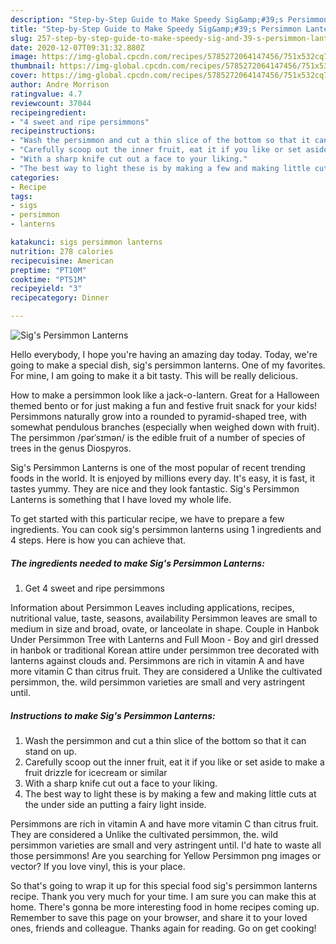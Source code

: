 ```yaml
---
description: "Step-by-Step Guide to Make Speedy Sig&amp;#39;s Persimmon Lanterns"
title: "Step-by-Step Guide to Make Speedy Sig&amp;#39;s Persimmon Lanterns"
slug: 257-step-by-step-guide-to-make-speedy-sig-and-39-s-persimmon-lanterns
date: 2020-12-07T09:31:32.880Z
image: https://img-global.cpcdn.com/recipes/5785272064147456/751x532cq70/sigs-persimmon-lanterns-recipe-main-photo.jpg
thumbnail: https://img-global.cpcdn.com/recipes/5785272064147456/751x532cq70/sigs-persimmon-lanterns-recipe-main-photo.jpg
cover: https://img-global.cpcdn.com/recipes/5785272064147456/751x532cq70/sigs-persimmon-lanterns-recipe-main-photo.jpg
author: Andre Morrison
ratingvalue: 4.7
reviewcount: 37044
recipeingredient:
- "4 sweet and ripe persimmons"
recipeinstructions:
- "Wash the persimmon and cut a thin slice of the bottom so that it can stand on up."
- "Carefully scoop out the inner fruit, eat it if you like or set aside to make a fruit drizzle for icecream or similar"
- "With a sharp knife cut out a face to your liking."
- "The best way to light these is by making a few and making little cuts at the under side an putting a fairy light inside."
categories:
- Recipe
tags:
- sigs
- persimmon
- lanterns

katakunci: sigs persimmon lanterns 
nutrition: 278 calories
recipecuisine: American
preptime: "PT10M"
cooktime: "PT51M"
recipeyield: "3"
recipecategory: Dinner

---
```



![Sig&#39;s Persimmon Lanterns](https://img-global.cpcdn.com/recipes/5785272064147456/751x532cq70/sigs-persimmon-lanterns-recipe-main-photo.jpg)

Hello everybody, I hope you're having an amazing day today. Today, we're going to make a special dish, sig&#39;s persimmon lanterns. One of my favorites. For mine, I am going to make it a bit tasty. This will be really delicious.

How to make a persimmon look like a jack-o-lantern. Great for a Halloween themed bento or for just making a fun and festive fruit snack for your kids! Persimmons naturally grow into a rounded to pyramid-shaped tree, with somewhat pendulous branches (especially when weighed down with fruit). The persimmon /pərˈsɪmən/ is the edible fruit of a number of species of trees in the genus Diospyros.

Sig&#39;s Persimmon Lanterns is one of the most popular of recent trending foods in the world. It is enjoyed by millions every day. It's easy, it is fast, it tastes yummy. They are nice and they look fantastic. Sig&#39;s Persimmon Lanterns is something that I have loved my whole life.


To get started with this particular recipe, we have to prepare a few ingredients. You can cook sig&#39;s persimmon lanterns using 1 ingredients and 4 steps. Here is how you can achieve that.

<!--inarticleads1-->

##### The ingredients needed to make Sig&#39;s Persimmon Lanterns:

1. Get 4 sweet and ripe persimmons


Information about Persimmon Leaves including applications, recipes, nutritional value, taste, seasons, availability Persimmon leaves are small to medium in size and broad, ovate, or lanceolate in shape. Couple in Hanbok Under Persimmon Tree with Lanterns and Full Moon - Boy and girl dressed in hanbok or traditional Korean attire under persimmon tree decorated with lanterns against clouds and. Persimmons are rich in vitamin A and have more vitamin C than citrus fruit. They are considered a Unlike the cultivated persimmon, the. wild persimmon varieties are small and very astringent until. 

<!--inarticleads2-->

##### Instructions to make Sig&#39;s Persimmon Lanterns:

1. Wash the persimmon and cut a thin slice of the bottom so that it can stand on up.
1. Carefully scoop out the inner fruit, eat it if you like or set aside to make a fruit drizzle for icecream or similar
1. With a sharp knife cut out a face to your liking.
1. The best way to light these is by making a few and making little cuts at the under side an putting a fairy light inside.


Persimmons are rich in vitamin A and have more vitamin C than citrus fruit. They are considered a Unlike the cultivated persimmon, the. wild persimmon varieties are small and very astringent until. I&#39;d hate to waste all those persimmons! Are you searching for Yellow Persimmon png images or vector? If you love vinyl, this is your place. 

So that's going to wrap it up for this special food sig&#39;s persimmon lanterns recipe. Thank you very much for your time. I am sure you can make this at home. There's gonna be more interesting food in home recipes coming up. Remember to save this page on your browser, and share it to your loved ones, friends and colleague. Thanks again for reading. Go on get cooking!
